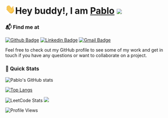 <h1> <img src="https://raw.githubusercontent.com/ABSphreak/ABSphreak/master/gifs/Hi.gif" height="30px">Hey buddy!, I am <a href="https://github.com/pablomariaarranzpou">Pablo</a> <img height="30px" src="https://emojis.slackmojis.com/emojis/images/1531849430/4246/blob-sunglasses.gif?1531849430"></h1>
</h1>

### 📬 Find me at
[![Github Badge](http://img.shields.io/badge/-Github-black?style=flat-square&logo=github&link=https://github.com/pablomariaarranzpou/)](https://github.com/pablomariaarranzpou/) 
[![Linkedin Badge](https://img.shields.io/badge/-LinkedIn-blue?style=flat-square&logo=Linkedin&logoColor=white&link=https://www.linkedin.com/in/pablomariaarranzpou/)](https://www.linkedin.com/in/pablomariaarranzpou)
[![Gmail Badge](https://img.shields.io/badge/-Gmail-d14836?style=flat-square&logo=Gmail&logoColor=white&link=mailto:defcon.sentinal95@gmail.com)](mailto:pablomariaarranzpou@gmail.com)

Feel free to check out my GitHub profile to see some of my work and get in touch if you have any questions or want to collaborate on a project.

### 🚀 Quick Stats

![Pablo's GitHub stats](https://github-readme-stats.vercel.app/api?username=pablomariaarranzpou&show_icons=true&theme=radical)

[![Top Langs](https://github-readme-stats.vercel.app/api/top-langs/?username=pablomariaarranzpou&layout=compact)](https://github.com/anuraghazra/github-readme-stats)

![LeetCode Stats](![](https://leetcard.jacoblin.cool/pablomariaarranzpou?ext=heatmap))
![](https://leetcard.jacoblin.cool/pablomariaarranzpou?ext=activity)

![Profile Views](https://komarev.com/ghpvc/?username=pablomariaarranzpou)






